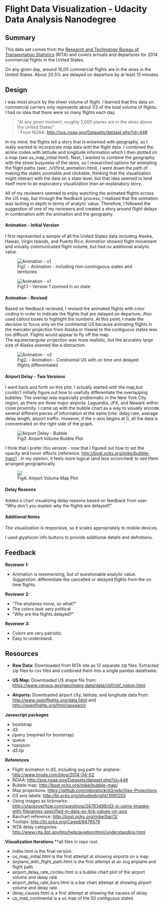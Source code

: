 # Flight Data Visualization - Udacity Data Analysis Nanodegree

## Summary
This data set comes from the <a href="http://www.transtats.bts.gov/DL_SelectFields.asp?Table_ID=236&DB_Short_Name=On-Time">Research and Technology Bureau of Transportation Statistics</a> (RITA) and covers arrivals and departures for 2014 commercial flights in the United States. 
 
On any given day, around 16,00 commercial flights are in the skies in the United States.  About 20.5% are delayed on departure by at least 15 minutes.
 
## Design

I was most struck by the sheer volume of flight.  I learned that this data on commercial carriers only represents about 1/3 of the total volume of flights. I had no idea that there were so many flights each day.  

>"At any given moment, roughly 5,000 planes are in the skies above the United States" <br/> - From NOAA: http://sos.noaa.gov/Datasets/dataset.php?id=44#

In my mind, the flights tell a story that is entwined with geography, so I really wanted to incorporate map data with the flight data. I combined the airline codes with latitude and longitude information which I then plotted on a map (see us_map_initial.html).  Next, I wanted to combine the geography with the sheer busyness of the skies, so I researched options for animating the flight paths (see: ./v1/first_animation.html).  I went down the path of making the states zoomable and clickable, thinking that the visualization might interact with the data on a state level, but that idea seemed to lend itself more to an exploratory visualization than an explanatory story.

All of my reviewers seemed to enjoy watching the animated flights across the US map, but through the feedback process, I realized that the animation was lacking in depth in terms of analytic value.  Therefore, I followed the suggestion of one of my reviewers and created a story around flight delays in combination with the animation and the geography.  

    
#### Animation - Initial Version   
I first represented a sample of all the United States data including Alaska, Hawaii, Virgin Islands, and Puerto Rico.  Animation showed flight movement and visually communicated flight volume, but had no additional analytic value.

<figure>
  <img src="img/flight_animation.png" alt="Animation - v1"/>
  <figcaption>Fig1. - Animation - including non-continguous states and territories</figcaption>
</figure>

<figure>
  <img src="img/flight_animation_zoomed.png" alt="Animation - v1"/>
  <figcaption>Fig1.1 - Version 1 zoomed in on state </figcaption>
</figure>



#### Animation - Revised
Based on feedback recieved, I revised the animated flights with color coding in order to indicate the flights that are delayed on departure.  Also used callout boxes to highlight the numbers.
At this point, I made the decision to focus only on the continental US because animating flights in the mercator projection from Alaska or Hawaii to the contiguous states was too difficult.  Flights would appear to fly off the map.  
The equirectangular projection was more realistic, but the acurately large size of Alaska seemed like a distraction.

<figure>
    <img src="img/flight_animation_v2.png" alt="Animation - v2" />
    <figcaption>Fig2. - Animation - Continental US with on time and delayed flights differentiated
    </figcaption>
</figure>


#### Airport Delay - Two Versions
I went back and forth on this plot.  I actually started with the map,but couldn't initially figure out how to usefully differentiate the overlapping bubbles.  The overlap was especially problematic in the New York City region, as there are three major airports: Laguardia, JFK, and Newark within close proximity.  I came up with the bubble chart as a way to visually encode several different pieces of information at the same time: delay rate, average delay length, airport traffic.  However, if the x-axis begins at 0, all the data is concentrated on the right side of the graph.
<figure>
    <img src='img/hub_delay_bubble.png'alt="Airport Delay - Bubble"/>
        <figcaption>Fig3. Airport Volume Bubble Plot
        </figcaption>
     </img>
</figure>
 

I think that I prefer this version - now that I figured out how to set the opacity and hover effects (reference: http://bost.ocks.org/mike/bubble-map/) .  In my opinion, it feels more logical (and less scrunched) to see them arranged geographically.  

<figure>
    <img src='img/hub_delay_map.png'/>
        <figcaption>Fig4. Airport Volume Map Plot
        </figcaption>
    </img>
</figure>

#### Delay Reasons

Added a chart visualizing delay reasons based on feedback from user: "Why don't you explain why the flights are delayed?"

#### Additional Notes

The visualization is responsive, so it scales appropriately to mobile devices.

I used glyphicon info buttons to provide additional details and definitions.  


## Feedback

**Reviewer 1:**
* Animation is mesmerizing, but of questionable analytic value.  *Suggestion:* differentiate the cancelled or delayed flights from the on time flights. 

**Reviewer 2:**
* "The airplanes move, so what?"
* The colors look very political
* "*Why* are the flights delayed?"



**Reviewer 3:**
* Colors are very patriotic.
* Easy to understand.


## Resources

* **Raw Data:** Downloaded from RITA site as 12 separate zip files.  Extracted zip files to csv files and combined them into a single pandas dataframe. 

* **US Map:** Downloaded US shape file from: https://www.census.gov/geo/maps-data/data/cbf/cbf_nation.html.  

* **Airports:** Downloaded airport city, latitute, and longitude data from: http://www.openflights.org/data.html and http://openflights.org/html/apsearch


**Javascript packages**
* bootstrap
* d3
* jquery (required for bootstrap)
* queue
* topojson
* d3.tip

**References**
* Flight animation in d3, including svg path for airplane: http://www.tnoda.com/blog/2014-04-02
* NOAA: http://sos.noaa.gov/Datasets/dataset.php?id=44#
* Bubble map: http://bost.ocks.org/mike/bubble-map/
* Map projections: https://github.com/mbostock/d3/wiki/Geo-Projections
* D3 axis labels: http://bl.ocks.org/phoebebright/3061203
* Using images as tickmarks: http://stackoverflow.com/questions/24763498/d3-js-using-images-with-filenames-specified-in-data-as-tick-values-on-axis
* Barchart reference: http://bost.ocks.org/mike/bar/3/
* Tooltips: http://bl.ocks.org/Caged/6476579
* RITA delay categories: http://www.rita.dot.gov/bts/help/aviation/html/understanding.html

**Visualization Iterations**
**all files in repo root.
* index.html is the final version
* us_map_initial.html is the first attempt at showing airports on a map
* airplane_with_flight_path.html is the first attempt at an svg airplane and flight path
* airport_delay_rate_circles.html is a bubble chart plot of the airport volume and delay rate
* airport_delay_rate_bars.html is a bar chart attempt at showing airport volume and delay rate
* delay_causes.html is a first attempt at showing the causes of delay 
* us_map_continental is a us map of the 50 contiguous states
